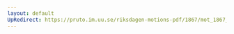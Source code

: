 ```yaml
---
layout: default
UpRedirect: https://pruto.im.uu.se/riksdagen-motions-pdf/1867/mot_1867__ak__11.pdf
---
```

